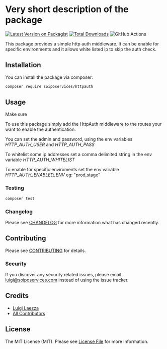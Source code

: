 # Very short description of the package

[![Latest Version on Packagist](https://img.shields.io/packagist/v/soiposervices/httpauth.svg?style=flat-square)](https://packagist.org/packages/soiposervices/httpauth)
[![Total Downloads](https://img.shields.io/packagist/dt/soiposervices/httpauth.svg?style=flat-square)](https://packagist.org/packages/soiposervices/httpauth)
![GitHub Actions](https://github.com/soiposervices/httpauth/actions/workflows/main.yml/badge.svg)

This package provides a simple http auth middleware. It can be enable for specific environments and it allows white listed ip to skip the auth check.

## Installation

You can install the package via composer:

```bash
composer require soiposervices/httpauth
```

## Usage

Make sure 

To use this package simply add the HttpAuth middleware to the routes your want to enable the authentication.

You can set the admin and password, using the env variables *HTTP_AUTH_USER* and *HTTP_AUTH_PASS* 

 
To whitelist some ip addresses set a comma delimited string in the env variable *HTTP_AUTH_WHITELIST*


To enable for specific enviroments set the env vairable *HTTP_AUTH_ENABLED_ENV* eg: "prod,stage"


### Testing

```bash
composer test
```

### Changelog

Please see [CHANGELOG](CHANGELOG.md) for more information what has changed recently.

## Contributing

Please see [CONTRIBUTING](CONTRIBUTING.md) for details.

### Security

If you discover any security related issues, please email luigi@soiposervices.com instead of using the issue tracker.

## Credits

-   [Luigi Laezza](https://github.com/soiposervices)
-   [All Contributors](../../contributors)

## License

The MIT License (MIT). Please see [License File](LICENSE.md) for more information.